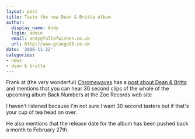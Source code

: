 ```yaml
---
layout: post
title: Taste the new Dean & Britta album
author:
  display_name: Andy
  login: admin
  email: andy@fullofwishes.co.uk
  url: http://www.grange85.co.uk
date: '2006-11-22'
categories:
- news
- dean & britta
---
```

Frank at (the very wonderful) [Chromewaves](http://www.chromewaves.net/) has a
[post about Dean & Britta](http://www.chromewaves.net/?itemid=2438) and
mentions that you can hear 30 second clips of the whole of the upcoming album
Back Numbers at the Zoe Records web site

I haven't listened because I'm not sure I want 30 second tasters but if that's
your cup of tea head on over.

He also mentions that the release date for the album has been pushed back a
month to February 27th.


